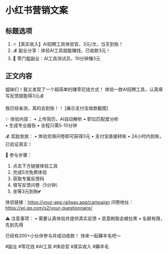 # 小红书营销文案

## 标题选项
1. 🔥【真实收入】AI招聘工具体验官，3元/次，当天到账！
2. 💰 副业分享：体验AI工具就能赚钱，已收款3元！
3. 🎯 零门槛副业：AI工具测试员，10分钟赚3元

## 正文内容

姐妹们！我又发现了一个超简单的赚零花钱方式！
体验一款AI招聘工具，认真填写反馈就能得3元💰

我已经亲测，真的会到账！！
[展示支付宝收款截图]

✨ 体验内容：
• 上传简历，AI自动解析
• 职位匹配度分析  
• 生成专业报告
• 全程只需5-10分钟

💰 奖励发放：
• 体验完填问卷即可获得3元
• 支付宝直接转账
• 24小时内到账，已验证真实！

🎯 参与步骤：
1. 点击下方链接体验工具
2. 完成5次免费体验  
3. 获取专属反馈码
4. 填写反馈问卷（5分钟）
5. 坐等3元到账💕

体验链接：https://your-app.railway.app/campaign
问卷地址：https://wj.qq.com/s2/your-questionnaire/

⚠️ 注意事项：
• 需要认真体验并提供真实反馈
• 恶意刷取会被拉黑
• 名额有限，先到先得

已经有200+小伙伴参与并成功收款！
快来一起薅羊毛吧～

#副业 #零花钱 #AI工具 #体验官 #真实收入 #薅羊毛
